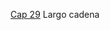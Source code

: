 [Cap 29](https://www.udemy.com/course/universidad-python-desde-cero-hasta-experto-django-flask-rest-web/learn/lecture/45143111#overview)
Largo cadena